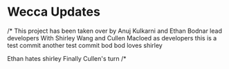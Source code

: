 # Wecca Updates
/*
This project has been taken over by Anuj Kulkarni and Ethan Bodnar lead developers
With Shirley Wang and Cullen Macloed as developers
this is a test commit
another test commit
bod bod loves shirley

Ethan hates shirley
Finally Cullen's turn
/*